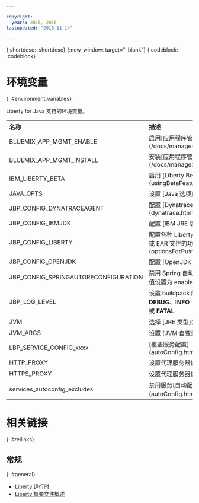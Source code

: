 ```yaml
---

copyright:
  years: 2015, 2016
lastupdated: "2016-11-14"

---
```


{:shortdesc: .shortdesc}
{:new_window: target="_blank"}
{:codeblock: .codeblock}


# 环境变量
{: #environment_variables}

Liberty for Java 支持的环境变量。

<table>
<tr>
<th align="left">名称</th>
<th align="left">描述</th>
</tr>

<tr>
<td>BLUEMIX_APP_MGMT_ENABLE</td>
<td>启用[应用程序管理实用程序](/docs/manageapps/app_mng.html)</td>
</tr>

<tr>
<td>BLUEMIX_APP_MGMT_INSTALL</td>
<td>安装[应用程序管理实用程序](/docs/manageapps/app_mng.html)</td>
</tr>

<tr>
<td>IBM_LIBERTY_BETA</td>
<td>启用 [Liberty Beta 功能](usingBetaFeatures.html)</td>
</tr>

<tr>
<td>JAVA_OPTS</td>
<td>设置 [Java 选项](customizingJRE.html)</td>
</tr>

<tr>
<td>JBP_CONFIG_DYNATRACEAGENT</td>
<td>配置 [Dynatrace 代理程序位置信息](dynatrace.html#configuring_liberty_app)</td>
</tr>

<tr>
<td>JBP_CONFIG_IBMJDK </td>
<td>配置 [IBM JRE 版本](customizingJRE.html)</td>
</tr>

<tr>
<td>JBP_CONFIG_LIBERTY</td>
<td>配置各种 Liberty 运行时选项，包括[用于 WAR 或 EAR 文件的功能](optionsForPushing.html#stand_alone_apps)</td>
</tr>

<tr>
<td>JBP_CONFIG_OPENJDK</td>
<td>配置 [OpenJDK 版本](customizingJRE.html)</td>
</tr>

<tr>
<td>JBP_CONFIG_SPRINGAUTORECONFIGURATION</td>
<td>禁用 Spring 自动重新配置框架。要禁用，请将值设置为 enabled: false。</td>
</tr>

<tr>
<td>JBP_LOG_LEVEL</td>
<td>设置 buildpack 的日志记录级别。可能的值：<b>DEBUG</b>、<b>INFO</b>（缺省值）、<b>WARN</b>、<b>ERROR</b> 或 <b>FATAL</b></td>
</tr>

<tr>
<td>JVM</td>
<td>选择 [JRE 类型](customizingJRE.html)</td>
</tr>

<tr>
<td>JVM_ARGS</td>
<td>设置 [JVM 自变量](customizingJRE.html)</td>
</tr>

<tr>
<td>LBP_SERVICE_CONFIG_xxxx</td>
<td>[覆盖服务配置](autoConfig.html#override_service_config)</td>
</tr>

<tr>
<td>HTTP_PROXY</td>
<td>设置代理服务器信息</td>
</tr>

<tr>
<td>HTTPS_PROXY</td>
<td>设置代理服务器信息</td>
</tr>

<tr>
<td>services_autoconfig_excludes</td>
<td>禁用服务[自动配置](autoConfig.html#opting_out)。</td>
</tr>
</table>

# 相关链接
{: #rellinks}
## 常规
{: #general}
* [Liberty 运行时](index.html)
* [Liberty 概要文件概述](http://www-01.ibm.com/support/knowledgecenter/SSAW57_8.5.5/com.ibm.websphere.wlp.nd.doc/ae/cwlp_about.html)
